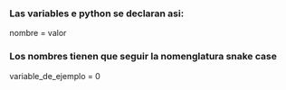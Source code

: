 ### Las variables e  python se declaran asi:
nombre = valor

### Los nombres tienen que seguir la nomenglatura snake case

variable_de_ejemplo = 0
